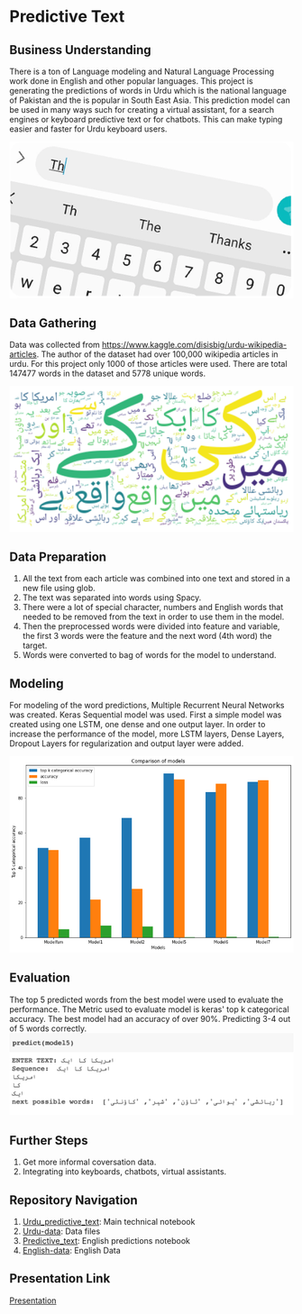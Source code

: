 # Predictive Text

## Business Understanding
There is a ton of Language modeling and Natural Language Processing work done in English and other popular languages. This project is generating the predictions of words in Urdu which is the national language of Pakistan and the is popular in South East Asia. This prediction model can be used in many ways such for creating a virtual assistant, for a search engines or keyboard predictive text or for chatbots. This can make typing easier and faster for Urdu keyboard users.

![alt text](https://github.com/VaneezaAhmad/Text-Prediction/blob/main/Images/image.webp)

## Data Gathering
Data was collected from https://www.kaggle.com/disisbig/urdu-wikipedia-articles. The author of the dataset had over 100,000 wikipedia articles in urdu. For this project only 1000 of those articles were used. There are total 147477 words in the dataset and 5778 unique words.

![alt text](https://github.com/VaneezaAhmad/Text-Prediction/blob/main/Images/wordcloud.png)

## Data Preparation
1. All the text from each article was combined into one text and stored in a new file using glob.
2. The text was separated into words using Spacy.
3. There were a lot of special character, numbers and English words that needed to be removed from the text in order to use them in the model.
4. Then the preprocessed words were divided into feature and variable, the first 3 words were the feature and the next word (4th word) the target.
5. Words were converted to bag of words for the model to understand.

## Modeling
For modeling of the word predictions, Multiple Recurrent Neural Networks was created. Keras Sequential model was used. First a simple model was created using one LSTM, one dense and one output layer. In order to increase the performance of the model, more LSTM layers, Dense Layers, Dropout Layers for regularization and output layer were added.

![Models](https://github.com/VaneezaAhmad/Text-Prediction/blob/main/Images/best.png)

## Evaluation
The top 5 predicted words from the best model were used to evaluate the performance. The Metric used to evaluate model is keras' top k categorical accuracy. The best model had an accuracy of over 90%. Predicting 3-4 out of 5 words correctly.
![prediction](https://github.com/VaneezaAhmad/Text-Prediction/blob/main/Images/prediction.png)

## Further Steps
1. Get more informal coversation data. 
2. Integrating into keyboards, chatbots, virtual assistants. 

## Repository Navigation
1. [Urdu_predictive_text](https://github.com/VaneezaAhmad/Text-Prediction/blob/main/Urdu_predictive_text.ipynb): Main technical notebook 
2. [Urdu-data](https://github.com/VaneezaAhmad/Text-Prediction/blob/main/Urdu-data/data.txt): Data files
3. [Predictive_text](https://github.com/VaneezaAhmad/Text-Prediction/blob/main/predictive_text.ipynb): English predictions notebook
4. [English-data](https://github.com/VaneezaAhmad/Text-Prediction/blob/main/English-data/wonderland.txt): English Data

## Presentation Link
[Presentation](https://docs.google.com/presentation/d/1yRDKk7GH60GliDWCCqYwnU2MjQ2-2iMeTHeyJNUe01k/edit#slide=id.ge5366def7b_0_0)